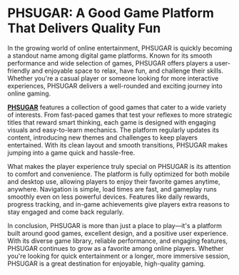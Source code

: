 # PHSUGAR: A Good Game Platform That Delivers Quality Fun

In the growing world of online entertainment, PHSUGAR is quickly becoming a standout name among digital game platforms. Known for its smooth performance and wide selection of games, PHSUGAR offers players a user-friendly and enjoyable space to relax, have fun, and challenge their skills. Whether you're a casual player or someone looking for more interactive experiences, PHSUGAR delivers a well-rounded and exciting journey into online gaming.

**[PHSUGAR](https://phsugar.org)** features a collection of good games that cater to a wide variety of interests. From fast-paced games that test your reflexes to more strategic titles that reward smart thinking, each game is designed with engaging visuals and easy-to-learn mechanics. The platform regularly updates its content, introducing new themes and challenges to keep players entertained. With its clean layout and smooth transitions, PHSUGAR makes jumping into a game quick and hassle-free.

What makes the player experience truly special on PHSUGAR is its attention to comfort and convenience. The platform is fully optimized for both mobile and desktop use, allowing players to enjoy their favorite games anytime, anywhere. Navigation is simple, load times are fast, and gameplay runs smoothly even on less powerful devices. Features like daily rewards, progress tracking, and in-game achievements give players extra reasons to stay engaged and come back regularly.

In conclusion, PHSUGAR is more than just a place to play—it's a platform built around good games, excellent design, and a positive user experience. With its diverse game library, reliable performance, and engaging features, PHSUGAR continues to grow as a favorite among online players. Whether you're looking for quick entertainment or a longer, more immersive session, PHSUGAR is a great destination for enjoyable, high-quality gaming.